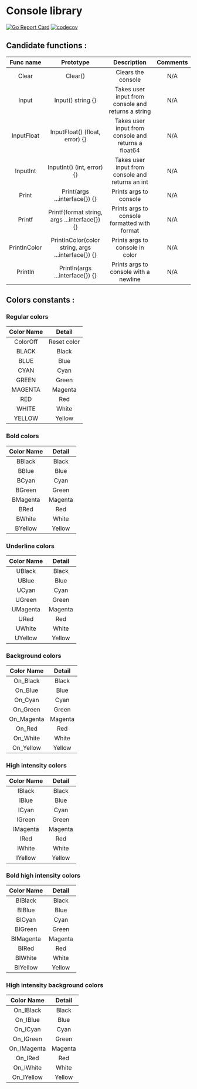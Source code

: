 # Console library

[![Go Report Card](https://goreportcard.com/badge/github.com/Eclalang/console)](https://goreportcard.com/report/github.com/Eclalang/console)
[![codecov](https://codecov.io/gh/Eclalang/console/graph/badge.svg?token=YNCIYERVBO)](https://codecov.io/gh/Eclalang/console)

## Candidate functions :

|  Func name   |                     Prototype                      |                     Description                     | Comments |
|:------------:|:--------------------------------------------------:|:---------------------------------------------------:|:--------:|
|    Clear     |                      Clear()                       |                 Clears the console                  |   N/A    |
|    Input     |                 Input() string {}                  | Takes user input from console and returns a string  |   N/A    |
|  InputFloat  |           InputFloat() (float, error) {}           | Takes user input from console and returns a float64 |   N/A    |
|   InputInt   |             InputInt() (int, error) {}             |  Takes user input from console and returns an int   |   N/A    |
|    Print     |           Print(args ...interface{}) {}            |               Prints args to console                |   N/A    |
|    Printf    |   Printf(format string, args ...interface{}) {}    |    Prints args to console formatted with format     |   N/A    |
| PrintInColor | PrintInColor(color string, args ...interface{}) {} |           Prints args to console in color           |   N/A    |
|   Println    |          Println(args ...interface{}) {}           |        Prints args to console with a newline        |   N/A    |

## Colors constants :

### Regular colors

| Color Name |   Detail    |
|:----------:|:-----------:|
|  ColorOff  | Reset color |
|   BLACK    |    Black    |
|    BLUE    |    Blue     |
|    CYAN    |    Cyan     |
|   GREEN    |    Green    |
|  MAGENTA   |   Magenta   |
|    RED     |     Red     |
|   WHITE    |    White    |
|   YELLOW   |   Yellow    |

### Bold colors

| Color Name | Detail  |
|:----------:|:-------:|
|   BBlack   |  Black  |
|   BBlue    |  Blue   |
|   BCyan    |  Cyan   |
|   BGreen   |  Green  |
|  BMagenta  | Magenta |
|    BRed    |   Red   |
|   BWhite   |  White  |
|  BYellow   | Yellow  |

### Underline colors

| Color Name | Detail  |
|:----------:|:-------:|
|   UBlack   |  Black  |
|   UBlue    |  Blue   |
|   UCyan    |  Cyan   |
|   UGreen   |  Green  |
|  UMagenta  | Magenta |
|    URed    |   Red   |
|   UWhite   |  White  |
|  UYellow   | Yellow  |

### Background colors

| Color Name | Detail  |
|:----------:|:-------:|
|  On_Black  |  Black  |
|  On_Blue   |  Blue   |
|  On_Cyan   |  Cyan   |
|  On_Green  |  Green  |
| On_Magenta | Magenta |
|   On_Red   |   Red   |
|  On_White  |  White  |
| On_Yellow  | Yellow  |

### High intensity colors

| Color Name | Detail  |
|:----------:|:-------:|
|   IBlack   |  Black  |
|   IBlue    |  Blue   |
|   ICyan    |  Cyan   |
|   IGreen   |  Green  |
|  IMagenta  | Magenta |
|    IRed    |   Red   |
|   IWhite   |  White  |
|  IYellow   | Yellow  |

### Bold high intensity colors

| Color Name | Detail  |
|:----------:|:-------:|
|  BIBlack   |  Black  |
|   BIBlue   |  Blue   |
|   BICyan   |  Cyan   |
|  BIGreen   |  Green  |
| BIMagenta  | Magenta |
|   BIRed    |   Red   |
|  BIWhite   |  White  |
|  BIYellow  | Yellow  |

### High intensity background colors

| Color Name  | Detail  |
|:-----------:|:-------:|
|  On_IBlack  |  Black  |
|  On_IBlue   |  Blue   |
|  On_ICyan   |  Cyan   |
|  On_IGreen  |  Green  |
| On_IMagenta | Magenta |
|   On_IRed   |   Red   |
|  On_IWhite  |  White  |
| On_IYellow  | Yellow  |